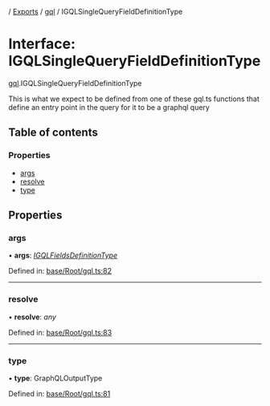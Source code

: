 [](../README.md) / [Exports](../modules.md) / [gql](../modules/gql.md) / IGQLSingleQueryFieldDefinitionType

# Interface: IGQLSingleQueryFieldDefinitionType

[gql](../modules/gql.md).IGQLSingleQueryFieldDefinitionType

This is what we expect to be defined from one of these gql.ts functions
that define an entry point in the query for it to be a graphql query

## Table of contents

### Properties

- [args](gql.igqlsinglequeryfielddefinitiontype.md#args)
- [resolve](gql.igqlsinglequeryfielddefinitiontype.md#resolve)
- [type](gql.igqlsinglequeryfielddefinitiontype.md#type)

## Properties

### args

• **args**: [*IGQLFieldsDefinitionType*](gql.igqlfieldsdefinitiontype.md)

Defined in: [base/Root/gql.ts:82](https://github.com/onzag/itemize/blob/0569bdf2/base/Root/gql.ts#L82)

___

### resolve

• **resolve**: *any*

Defined in: [base/Root/gql.ts:83](https://github.com/onzag/itemize/blob/0569bdf2/base/Root/gql.ts#L83)

___

### type

• **type**: GraphQLOutputType

Defined in: [base/Root/gql.ts:81](https://github.com/onzag/itemize/blob/0569bdf2/base/Root/gql.ts#L81)
